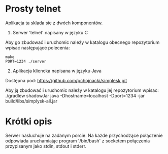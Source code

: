 Prosty telnet
=============

Aplikacja ta sklada sie z dwóch komponentów.

1. Serwer 'telnet' napisany w języku C

Aby go zbudować i uruchomic należy w katalogu obecnego repozytorium wpisać następujące polecenia:

	make
	PORT=1234 ./server

2. Aplikacja kliencka napisana w języku Java

Dostępna pod: https://github.com/pchojnacki/simplesk.git

Aby ją zbudować i uruchomic należy w katalogu jej repozytorium wpisac:
	./gradlew shadowJar
	java -Dhostname=localhost -Dport=1234 -jar build/libs/simplysk-all.jar


Krótki opis
===========

Serwer nasluchuje na zadanym porcie. Na kazde przychodzące połączenie odpowiada uruchamiając program '/bin/bash' z socketem połączenia przypisanym jako stdin, stdout i stderr.

